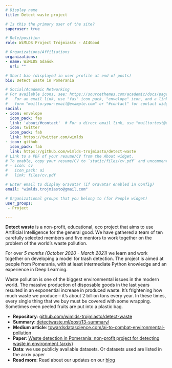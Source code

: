 ```yaml
---
# Display name
title: Detect waste project

# Is this the primary user of the site?
superuser: true

# Role/position
role: WiMLDS Project Trójmiasto - AI4Good

# Organizations/Affiliations
organizations:
- name: WiMLDS Gdańsk
  url: ""

# Short bio (displayed in user profile at end of posts)
bio: Detect waste in Pomerania

# Social/Academic Networking
# For available icons, see: https://sourcethemes.com/academic/docs/page-builder/#icons
#   For an email link, use "fas" icon pack, "envelope" icon, and a link in the
#   form "mailto:your-email@example.com" or "#contact" for contact widget.
social:
- icon: envelope
  icon_pack: fas
  link: 'about/#contact'  # For a direct email link, use "mailto:test@example.org".
- icon: twitter
  icon_pack: fab
  link: https://twitter.com/wimlds
- icon: github
  icon_pack: fab
  link: https://github.com/wimlds-trojmiasto/detect-waste
# Link to a PDF of your resume/CV from the About widget.
# To enable, copy your resume/CV to `static/files/cv.pdf` and uncomment the lines below.
# - icon: cv
#   icon_pack: ai
#   link: files/cv.pdf

# Enter email to display Gravatar (if Gravatar enabled in Config)
email: "wimlds.trojmiasto@gmail.com"

# Organizational groups that you belong to (for People widget)
user_groups:
 - Project

---
```


**Detect waste** is a non-profit, educational, eco project that aims to use Artificial Intelligence for the general good. We have gathered a team of ten carefully selected members and five mentors to work together on the problem of the world’s waste pollution.

For over *5 months (October 2020 - March 2021)* we learn and work together on developing a model for trash detection. The project is aimed at people from Pomerania, with at least intermediate Python knowledge and an experience in Deep Learning.

Waste pollution is one of the biggest environmental issues in the modern world. The massive production of disposable goods in the last years resulted in an exponential increase in produced waste. It’s frightening how much waste we produce – it’s about 2 billion tons every year. In these times, every single thing that we buy must be covered with some wrapping. Sometimes even peeled fruits are put into a plastic bag.

* **Repository**: [github.com/wimlds-trojmiasto/detect-waste](https://github.com/wimlds-trojmiasto/detect-waste)
* **Summary**: [detectwaste.ml/post/13-summary/](https://detectwaste.ml/post/13-summary/)
* **Medium article**: [towardsdatascience.com/ai-to-combat-environmental-pollution](https://towardsdatascience.com/ai-to-combat-environmental-pollution-6d58b0bf6a1)
* **Paper**: [Waste detection in Pomerania: non-profit project for detecting waste in environment (arxiv)](https://arxiv.org/abs/2105.06808)
* **Data**: we use publicly available datasets. Or datasets used are listed in the arxiv paper
* **Read more**: Read about our updates on our [blog](/post)
